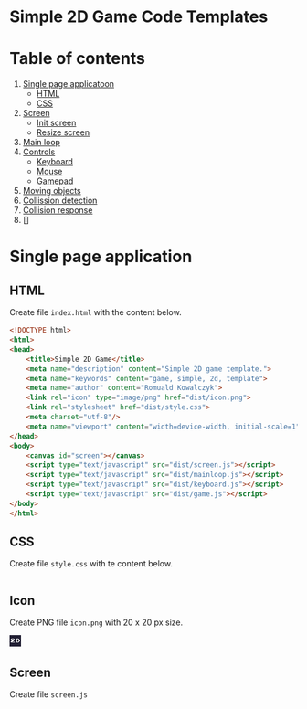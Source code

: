 Simple 2D Game Code Templates
=============================

# Table of contents
1. [Single page applicatoon](#index-html)
   - [HTML](#html)
   - [CSS](#css)
2. [Screen](#screen)
   - [Init screen](#init-screen)
   - [Resize screen](#resize-screen)
3. [Main loop](#main-loop)
4. [Controls](#controls)
   - [Keyboard](#keyboard)
   - [Mouse](#mouse)
   - [Gamepad](#gamepad)
5. [Moving objects](#moving-objects)
6. [Collission detection](#collission-detection)
7. [Collision response](#collission-response)
8. []

# Single page application

## HTML

Create file `index.html` with the content below.

```html
<!DOCTYPE html>
<html>
<head>
    <title>Simple 2D Game</title>
    <meta name="description" content="Simple 2D game template.">
    <meta name="keywords" content="game, simple, 2d, template">
    <meta name="author" content="Romuald Kowalczyk">
    <link rel="icon" type="image/png" href="dist/icon.png">
    <link rel="stylesheet" href="dist/style.css">
    <meta charset="utf-8"/>
    <meta name="viewport" content="width=device-width, initial-scale=1"/>
</head>
<body>
    <canvas id="screen"></canvas>
    <script type="text/javascript" src="dist/screen.js"></script>
    <script type="text/javascript" src="dist/mainloop.js"></script>
    <script type="text/javascript" src="dist/keyboard.js"></script>
    <script type="text/javascript" src="dist/game.js"></script>
</body>
</html>
```

## CSS

Create file `style.css` with te content below.

```css

```

## Icon

Create PNG file `icon.png` with 20 x 20 px size.

![icon](img/icon.png)

## Screen

Create file `screen.js`

```javascript

```